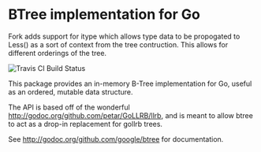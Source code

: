 # BTree implementation for Go

Fork adds support for itype which allows type data to be propogated to Less() as a sort of context from the tree contruction. This allows for different orderings of the tree.

![Travis CI Build Status](https://api.travis-ci.org/google/btree.svg?branch=master)

This package provides an in-memory B-Tree implementation for Go, useful as
an ordered, mutable data structure.

The API is based off of the wonderful
http://godoc.org/github.com/petar/GoLLRB/llrb, and is meant to allow btree to
act as a drop-in replacement for gollrb trees.

See http://godoc.org/github.com/google/btree for documentation.

